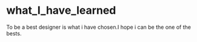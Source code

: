 what_I_have_learned
===================

To be a best designer is what i have chosen.I hope i can be the one of the bests.
